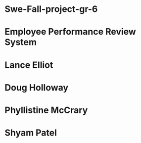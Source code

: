 # Swe-Fall-project-gr-6
# Employee Performance Review System
#   Lance Elliot
#   Doug Holloway
#   Phyllistine McCrary
#   Shyam Patel
